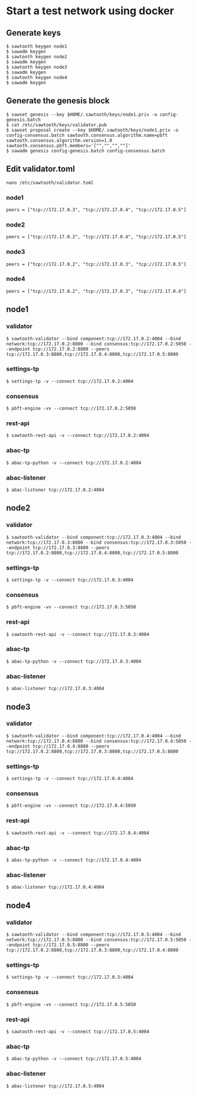 # Start a test network using docker

## Generate keys
```
$ sawtooth keygen node1
$ sawadm keygen
$ sawtooth keygen node2
$ sawadm keygen
$ sawtooth keygen node3
$ sawadm keygen
$ sawtooth keygen node4
$ sawadm keygen
```

## Generate the genesis block
```
$ sawset genesis --key $HOME/.sawtooth/keys/node1.priv -o config-genesis.batch
$ cat /etc/sawtooth/keys/validator.pub
$ sawset proposal create --key $HOME/.sawtooth/keys/node1.priv -o config-consensus.batch sawtooth.consensus.algorithm.name=pbft sawtooth.consensus.algorithm.version=1.0 sawtooth.consensus.pbft.members='["","","",""]' 
$ sawadm genesis config-genesis.batch config-consensus.batch
```

## Edit validator.toml
```
nano /etc/sawtooth/validator.toml
```
### node1
```
peers = ["tcp://172.17.0.3", "tcp://172.17.0.4", "tcp://172.17.0.5"]
```
### node2
```
peers = ["tcp://172.17.0.2", "tcp://172.17.0.4", "tcp://172.17.0.5"]
```
### node3
```
peers = ["tcp://172.17.0.2", "tcp://172.17.0.3", "tcp://172.17.0.5"]
```
### node4
```
peers = ["tcp://172.17.0.2", "tcp://172.17.0.3", "tcp://172.17.0.4"]
```

## node1
### validator
```
$ sawtooth-validator --bind component:tcp://172.17.0.2:4004 --bind network:tcp://172.17.0.2:8800 --bind consensus:tcp://172.17.0.2:5050 --endpoint tcp://172.17.0.2:8800 --peers tcp://172.17.0.3:8800,tcp://172.17.0.4:8800,tcp://172.17.0.5:8800
```
### settings-tp
```
$ settings-tp -v --connect tcp://172.17.0.2:4004
```
### consensus
```
$ pbft-engine -vv --connect tcp://172.17.0.2:5050
```
### rest-api
```
$ sawtooth-rest-api -v --connect tcp://172.17.0.2:4004
```
### abac-tp
```
$ abac-tp-python -v --connect tcp://172.17.0.2:4004
```
### abac-listener
```
$ abac-listener tcp://172.17.0.2:4004
```

## node2
### validator
```
$ sawtooth-validator --bind component:tcp://172.17.0.3:4004 --bind network:tcp://172.17.0.3:8800 --bind consensus:tcp://172.17.0.3:5050 --endpoint tcp://172.17.0.3:8800 --peers tcp://172.17.0.2:8800,tcp://172.17.0.4:8800,tcp://172.17.0.5:8800
```
### settings-tp
```
$ settings-tp -v --connect tcp://172.17.0.3:4004
```
### consensus
```
$ pbft-engine -vv --connect tcp://172.17.0.3:5050
```
### rest-api
```
$ sawtooth-rest-api -v --connect tcp://172.17.0.3:4004
```
### abac-tp
```
$ abac-tp-python -v --connect tcp://172.17.0.3:4004
```
### abac-listener
```
$ abac-listener tcp://172.17.0.3:4004
```

## node3
### validator
```
$ sawtooth-validator --bind component:tcp://172.17.0.4:4004 --bind network:tcp://172.17.0.4:8800 --bind consensus:tcp://172.17.0.4:5050 --endpoint tcp://172.17.0.4:8800 --peers tcp://172.17.0.2:8800,tcp://172.17.0.3:8800,tcp://172.17.0.5:8800
```
### settings-tp
```
$ settings-tp -v --connect tcp://172.17.0.4:4004
```
### consensus
```
$ pbft-engine -vv --connect tcp://172.17.0.4:5050
```
### rest-api
```
$ sawtooth-rest-api -v --connect tcp://172.17.0.4:4004
```
### abac-tp
```
$ abac-tp-python -v --connect tcp://172.17.0.4:4004
```
### abac-listener
```
$ abac-listener tcp://172.17.0.4:4004
```

## node4
### validator
```
$ sawtooth-validator --bind component:tcp://172.17.0.5:4004 --bind network:tcp://172.17.0.5:8800 --bind consensus:tcp://172.17.0.5:5050 --endpoint tcp://172.17.0.5:8800 --peers tcp://172.17.0.2:8800,tcp://172.17.0.3:8800,tcp://172.17.0.4:8800
```
### settings-tp
```
$ settings-tp -v --connect tcp://172.17.0.5:4004
```
### consensus
```
$ pbft-engine -vv --connect tcp://172.17.0.5:5050
```
### rest-api
```
$ sawtooth-rest-api -v --connect tcp://172.17.0.5:4004
```
### abac-tp
```
$ abac-tp-python -v --connect tcp://172.17.0.5:4004
```
### abac-listener
```
$ abac-listener tcp://172.17.0.5:4004
```
